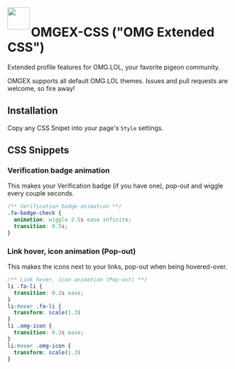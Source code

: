 <image src=".github/OMGEX.png" width="50" align="left">

# OMGEX-CSS ("OMG Extended CSS")

Extended profile features for OMG.LOL, your favorite pigeon community.

OMGEX supports all default OMG.LOL themes. Issues and pull requests are welcome, so fire away!

## Installation

Copy any CSS Snipet into your page's `Style` settings.
  
  
## CSS Snippets
  
### Verification badge animation
  
This makes your Verification badge (if you have one), pop-out and wiggle every couple seconds.
```css
/** Verification badge animation **/
.fa-badge-check {
  animation: wiggle 2.5s ease infinite;
  transition: 0.5s;
}
```
  
  
### Link hover, icon animation (Pop-out)

This makes the icons next to your links, pop-out when being hovered-over.
```css
/** Link hover, icon animation (Pop-out) **/
li .fa-li {
  transition: 0.2s ease;
}
li:hover .fa-li {
  transform: scale(1.3)
}
li .omg-icon {
  transition: 0.2s ease;
}
li:hover .omg-icon {
  transform: scale(1.3)
}
```
